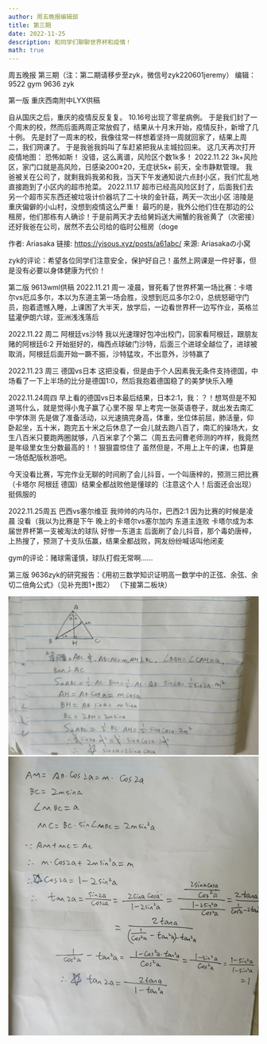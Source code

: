 ```yaml
---
author: 周五晚报编辑部
title: 第三期
date: 2022-11-25
description: 和同学们聊聊世界杯和疫情！
math: true
---
```

周五晚报 第三期（注：第二期请移步至zyk，微信号zyk220601jeremy）
编辑：9522 gym 9636 zyk

第一版 重庆西南附中LYX供稿

自从国庆之后，重庆的疫情反反复复。
10.16号出现了零星病例。
于是我们封了一个周末的校，然而后面两周正常放假了，结果从十月末开始，疫情反扑，新增了几十例。
先是封了一周末的校，我像往常一样想着坚持一周就回家了，结果上周二，我们网课了。
于是我爸我妈叫了车赶紧把我从主城拉回来。
这几天再次打开疫情地图：
恐怖如斯！
没错，这么离谱，风险区个数1k多！
2022.11.22 3k+风险区，家门口就是高风险，日感染200±20，无症状5k+
前天，全市静默管理。
我爸被关在公司了，就剩我妈我弟和我，当天下午发通知说六点封小区，我们忙乱地直接跑到了小区内的超市抢菜。
2022.11.17 超市已经高风险区封了，后面我们去另一个超市买东西还被垃圾计价器坑了二十块的金针菇，两天一次出小区
涪陵是重庆偏僻的小山村，没想到疫情这么严重！
最巧的是，我外公他们住在那边的公租房，他们那栋有人确诊！于是前两天才去给舅妈送大闸蟹的我爸黄了（次密接）还好我爸在公司，居然不去公司给的临时公租房（doge

作者: Ariasaka
链接: https://yisous.xyz/posts/a61abc/
来源: Ariasakaの小窝

zyk的评论：希望各位同学们注意安全，保护好自己！虽然上网课是一件好事，但是没有必要以身体健康为代价！

第二版 9613wml供稿
2022.11.21 周一
凌晨，冒死看了世界杯第一场比赛：卡塔尔vs厄瓜多尔，本以为东道主第一场会胜，没想到厄瓜多尔2:0，总统怒砸守门员，抱着遗憾入睡，上课困了大半天，放学后，一边看世界杯一边写作业，英格兰猛灌伊朗六球，亚洲浅浅落后

2022.11.22 周二
阿根廷vs沙特  我以光速理好包冲出校门，回家看阿根廷，跟朋友赌的阿根廷6:2 开始挺好的，梅西点球破门沙特，后面三个进球全越位了，进球被取消，阿根廷后面开始一蹶不振，沙特猛攻，不出意外，沙特赢了

2022.11.23 周三
德国vs日本 这把没看，但是由于个人因素我无条件支持德国，中场看了一下上半场的比分是德国1:0，然后我抱着德国稳了的美梦快乐入睡

2022.11.24周四
早上看的德国vs日本最后结果，日本2:1，我：？！想骂但是不知道骂什么，就是觉得小鬼子赢了心里不服
早上考完一张英语卷子，就出发去南汇中学体测  先是做了准备活动，以光速搞完身高，体重，坐位体前屈，肺活量，仰卧起坐，五十米，跑完五十米之后休息了一会儿就去跑八百了，南汇的操场大，女生八百米只要跑两圈就够，八百米拿了个第二（周五去问曹老师测的咋样，我竟然是年级里女生分数最高的！！狠狠震惊住了   虽然但是，不用上上午的课，也算是一场低配版秋游吧。

今天没看比赛，写完作业无聊的时间刷了会儿抖音，一个叫唐梓的，预测三把比赛（卡塔尔 阿根廷 德国）结果全都战败他是懂球的（注意这个人！后面还会出现）挺佩服的

2022.11.25周五
巴西vs塞尔维亚 我帅帅的内马尔，巴西2:1 因为比赛的时候是凌晨 没看（我以为比赛是下午
晚上的卡塔尔vs塞尔加内 东道主连败 卡塔尔成为本届世界杯第一支被淘汰的球队 好惨一东道主
后面刷了会儿抖音，那个毒奶唐梓，上热搜了，预测了十支队伍赢，结果全都战败，网友纷纷喊话叫他闭麦

gym的评论：赌球需谨慎，球队打假无常啊……

第三版 9636zyk的研究报告：《用初三数学知识证明高一数学中的正弦、余弦、余切二倍角公式》（见补充图1+图2）
（下接第二板块）

![1](1.jpg)
![2](2.jpg)